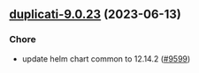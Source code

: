 

## [duplicati-9.0.23](https://github.com/truecharts/charts/compare/duplicati-9.0.22...duplicati-9.0.23) (2023-06-13)

### Chore

- update helm chart common to 12.14.2 ([#9599](https://github.com/truecharts/charts/issues/9599))
  
  